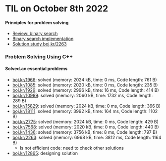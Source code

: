 # **TIL on October 8th 2022**
#### Principles for problem solving
- [Review: binary search](https://baaaaaaaaaaaaaaaaaaaaaaarkingdog.tistory.com/985)
- [Binary search implementation](../../../Computer%20science/Algorithm/binary-search-imp-10-08-2022.cpp)
- [Solution study boj.kr/2263](../../../Problem%20Solving/Solution%20study/sol-study-2263-10-09-2022.md)

### Problem Solving Using C++
#### Solved.ac essential problems
- [boj.kr/1966](../../../Problem%20Solving/boj/solvedac/1966-10-08-2022.cpp): solved (memory: 2024 kB, time: 0 ms, Code length: 761 B)
- [boj.kr/1085](../../../Problem%20Solving/boj/solvedac/1085-10-08-2022.cpp): solved (memory: 2020 kB, time: 0 ms, Code length: 235 B)
- [boj.kr/1929](../../../Problem%20Solving/boj/solvedac/1929-10-08-2022.cpp): solved (memory: 2996 kB, time: 16 ms, Code length: 414 B)
- [boj.kr/10989](../../../Problem%20Solving/boj/solvedac/10989-10-08-2022.cpp): solved (memory: 2060 kB, time: 1732 ms, Code length: 289 B)
- [boj.kr/15829](../../../Problem%20Solving/boj/solvedac/15829-10-08-2022.cpp): solved (memory: 2024 kB, time: 0 ms, Code length: 366 B)
- [boj.kr/18111](../../../Problem%20Solving/boj/solvedac/18111-10-08-2022.cpp): solved (memory: 3992 kB, time: 164 ms, Code length: 1102 B)
- [boj.kr/2775](../../../Problem%20Solving/boj/solvedac/2775-10-08-2022.cpp): solved (memory: 2024 kB, time: 0 ms, Code length: 429 B)
- [boj.kr/7568](../../../Problem%20Solving/boj/solvedac/7568-10-08-2022.cpp): solved (memory: 2020 kB, time: 0 ms, Code length: 440 B)
- [boj.kr/1436](../../../Problem%20Solving/boj/solvedac/1436-10-08-2022.cpp): solved (memory: 3756 kB, time: 8 ms, Code length: 797 B)
- [boj.kr/2263](../../../Problem%20Solving/boj/solvedac/2263-10-08-2022.cpp): solved (memory: 6968 kB, time: 3812 ms, Code length: 1164 B)
  * Is not efficient code: need to check other solutions
- [boj.kr/12865](../../../Problem%20Solving/boj/solvedac/12865-10-07-2022.cpp): designing solution